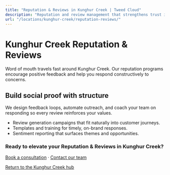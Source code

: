```yaml
---
title: "Reputation & Reviews in Kunghur Creek | Tweed Cloud"
description: "Reputation and review management that strengthens trust in Kunghur Creek."
url: "/locations/kunghur-creek/reputation-reviews/"
---
```


# Kunghur Creek Reputation & Reviews

Word of mouth travels fast around Kunghur Creek. Our reputation programs encourage positive feedback and help you respond constructively to concerns.

## Build social proof with structure

We design feedback loops, automate outreach, and coach your team on responding so every review reinforces your values.

- Review generation campaigns that fit naturally into customer journeys.
- Templates and training for timely, on-brand responses.
- Sentiment reporting that surfaces themes and opportunities.

### Ready to elevate your Reputation & Reviews in Kunghur Creek?

[Book a consultation](/consultation/) · [Contact our team](/contact/)

[Return to the Kunghur Creek hub](/locations/kunghur-creek/)
